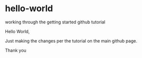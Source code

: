 # hello-world
working through the getting started github tutorial 

Hello World,

Just making the changes per the tutorial on the main github page.  

Thank you
